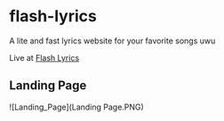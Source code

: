 # flash-lyrics
A lite and fast lyrics website for your favorite songs uwu

Live at <a href="https://flashlyrics.herokuapp.com">Flash Lyrics</a>

<h2>Landing Page </h2>
![Landing_Page](Landing Page.PNG)
